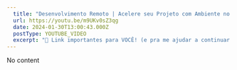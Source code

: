 ```yaml
---
  title: "Desenvolvimento Remoto | Acelere seu Projeto com Ambiente no GitHub #Shorts"
  url: https://youtu.be/m9UKv0sZ3qg
  date: 2024-01-30T13:00:43.000Z
  postType: YOUTUBE_VIDEO
  excerpt: "🔸 Link importantes para VOCÊ! (e pra me ajudar a continuar trazendo conteúdo!)"
---
```

  
  No content
  